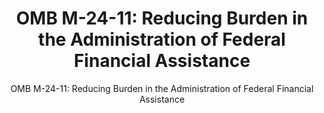 ---
layout: resources-landing
title: "OMB M-24-11: Reducing Burden in the Administration of Federal Financial Assistance"
subtitle: "OMB M-24-11: Reducing Burden in the Administration of Federal Financial Assistance"
external-link: https://www.whitehouse.gov/wp-content/uploads/2024/04/M-24-11-Revisions-to-2-CFR.pdf
filters: federal-financial-assistance uniform-guidance-2-cfr-200
fiscal_year: 
---